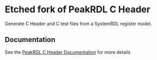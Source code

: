 # Etched fork of PeakRDL C Header
Generate C Header and C test files from a SystemRDL register model.

## Documentation
See the [PeakRDL C Header Documentation](https://peakrdl-cheader.readthedocs.io) for more details
